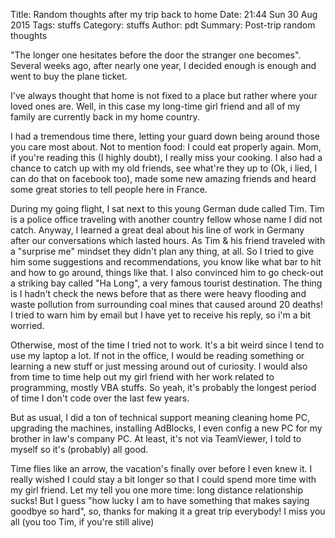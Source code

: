 Title: Random thoughts after my trip back to home
Date: 21:44 Sun 30 Aug 2015
Tags: stuffs
Category: stuffs
Author: pdt
Summary: Post-trip random thoughts

"The longer one hesitates before the door the stranger one becomes".
Several weeks ago, after nearly one year, I decided enough is enough and went to buy the plane ticket.

I've always thought that home is not fixed to a place but rather where your loved ones are.
Well, in this case my long-time girl friend and all of my family are currently back in my home country.

I had a tremendous time there, letting your guard down being around those you care most about.
Not to mention food: I could eat properly again. Mom, if you're reading this (I highly doubt),
I really miss your cooking. I also had a chance to catch up with my old friends, see what're they up to
(Ok, i lied, I can do that on facebook too), made some new amazing friends and heard some great stories
to tell people here in France.

During my going flight, I sat next to this young German dude called Tim. Tim is a police office traveling with
another country fellow whose name I did not catch. Anyway, I learned a great deal about his line of work in Germany
after our conversations which lasted hours. As Tim & his friend traveled with a "surprise me" mindset they didn't plan
any thing, at all. So I tried to give him some suggestions and recommendations, you know like what bar to hit and how
to go around, things like that. I also convinced him to go check-out a striking bay called "Ha Long", a very famous tourist
destination. The thing is I hadn't check the news before that as there were heavy flooding and waste pollution
from surrounding coal mines that caused around 20 deaths! I tried to warn him by email but I have yet to receive his reply, so i'm a bit worried.

Otherwise, most of the time I tried not to work. It's a bit weird since I tend to use my laptop a lot.
If not in the office, I would be reading something or learning a new stuff or just messing around out of curiosity.
I would also from time to time help out my girl friend with her work related to programming, mostly VBA stuffs.
So yeah, it's probably the longest period of time I don't code over the last few years.

But as usual, I did a ton of technical support meaning cleaning home PC, upgrading the machines, installing AdBlocks,
I even config a new PC for my brother in law's company PC. At least, it's not via TeamViewer,
I told to myself so it's (probably) all good.

Time flies like an arrow, the vacation's finally over before I even knew it. I really wished I could stay a bit longer
so that I could spend more time with my girl friend. Let my tell you one more time: long distance relationship sucks!
But I guess "how lucky I am to have something that makes saying goodbye so hard", so, thanks for making it a great trip everybody!
I miss you all (you too Tim, if you're still alive)

